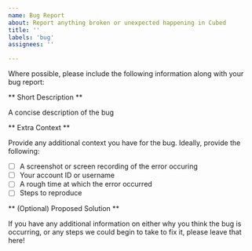 ```yaml
---
name: Bug Report
about: Report anything broken or unexpected happening in Cubed
title: ''
labels: 'bug'
assignees: ''

---
```


Where possible, please include the following information along with your bug report:

** Short Description **

A concise description of the bug

** Extra Context **

Provide any additional context you have for the bug. Ideally, provide the following:
- [ ] A screenshot or screen recording of the error occuring
- [ ] Your account ID or username
- [ ] A rough time at which the error occurred
- [ ] Steps to reproduce

** (Optional) Proposed Solution **

If you have any additional information on either why you think the bug is occurring, or any steps we could begin to take to fix it, please leave that here!
